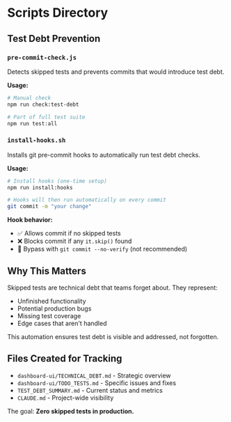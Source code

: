 # Scripts Directory

## Test Debt Prevention

### `pre-commit-check.js`

Detects skipped tests and prevents commits that would introduce test debt.

**Usage:**

```bash
# Manual check
npm run check:test-debt

# Part of full test suite
npm run test:all
```

### `install-hooks.sh`

Installs git pre-commit hooks to automatically run test debt checks.

**Usage:**

```bash
# Install hooks (one-time setup)
npm run install:hooks

# Hooks will then run automatically on every commit
git commit -m "your change"
```

**Hook behavior:**

- ✅ Allows commit if no skipped tests
- ❌ Blocks commit if any `it.skip()` found
- 🔧 Bypass with `git commit --no-verify` (not recommended)

## Why This Matters

Skipped tests are technical debt that teams forget about. They represent:

- Unfinished functionality
- Potential production bugs
- Missing test coverage
- Edge cases that aren't handled

This automation ensures test debt is visible and addressed, not forgotten.

## Files Created for Tracking

- `dashboard-ui/TECHNICAL_DEBT.md` - Strategic overview
- `dashboard-ui/TODO_TESTS.md` - Specific issues and fixes
- `TEST_DEBT_SUMMARY.md` - Current status and metrics
- `CLAUDE.md` - Project-wide visibility

The goal: **Zero skipped tests in production.**
